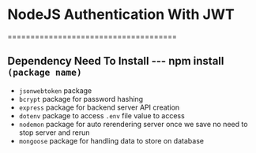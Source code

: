 # NodeJS Authentication With JWT
=====================================
## Dependency Need To Install --- npm install `(package name)`
*   `jsonwebtoken` package
*   `bcrypt` package for password hashing
*  `express` package for backend server API creation
*  `dotenv` package to access `.env` file value to access
* `nodemon` package for auto rerendering server once we save no need to stop server and rerun
* `mongoose` package for handling data to store on database

